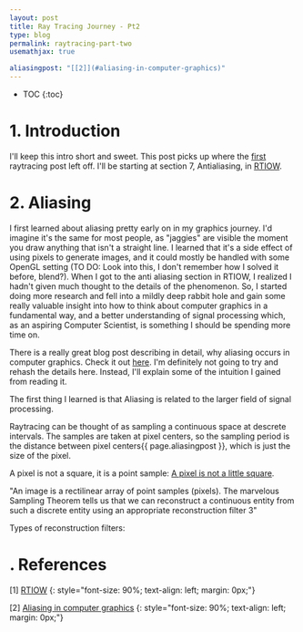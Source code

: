 ```yaml
---
layout: post
title: Ray Tracing Journey - Pt2
type: blog
permalink: raytracing-part-two
usemathjax: true

aliasingpost: "[[2]](#aliasing-in-computer-graphics)"
---
```


* TOC
{:toc}

# 1. Introduction

I'll keep this intro short and sweet. This post picks up where the [first](https://joshortner.github.io/raytracing-part-one) raytracing post left off. I'll be starting at section 7, Antialiasing, in [RTIOW](https://raytracing.github.io/books/RayTracingInOneWeekend.html#antialiasing).

# 2. Aliasing

I first learned about aliasing pretty early on in my graphics journey. I'd imagine it's the same for most people, as "jaggies" are visible the moment you draw anything that isn't a straight line. I learned that it's a side effect of using pixels to generate images, and it could mostly be handled with some OpenGL setting (TO DO: Look into this, I don't remember how I solved it before, blend?). When I got to the anti aliasing section in RTIOW, I realized I hadn't given much thought to the details of the phenomenon. So, I started doing more research and fell into a mildly deep rabbit hole and gain some really valuable insight into how to think about computer graphics in a fundamental way, and a better understanding of signal processing which, as an aspiring Computer Scientist, is something I should be spending more time on. 

There is a really great blog post describing in detail, why aliasing occurs in computer graphics. Check it out [here](https://apoorvaj.io/aliasing-in-computer-graphics/). I'm definitely not going to try and rehash the details here. Instead, I'll explain some of the intuition I gained from reading it.

The first thing I learned is that Aliasing is related to the larger field of signal processing. 

Raytracing can be thought of as sampling a continuous space at descrete intervals. The samples are taken at pixel centers, so the sampling period is the distance between pixel centers{{ page.aliasingpost }}, which is just the size of the pixel.

A pixel is not a square, it is a point sample: [A pixel is not a little square](http://alvyray.com/Memos/CG/Microsoft/6_pixel.pdf).

"An image is a rectilinear array of point samples (pixels). The marvelous Sampling Theorem tells us that we can reconstruct a continuous entity from such a discrete entity using an appropriate reconstruction filter 3"

Types of reconstruction filters:




# . References

<a id="RTIOW">[1]</a>
[RTIOW](https://raytracing.github.io/books/RayTracingInOneWeekend.html)
{: style="font-size: 90%; text-align: left; margin: 0px;"}

<a id="aliasing-in-computer-graphics">[2]</a>
[Aliasing in computer graphics](https://apoorvaj.io/aliasing-in-computer-graphics/)
{: style="font-size: 90%; text-align: left; margin: 0px;"}